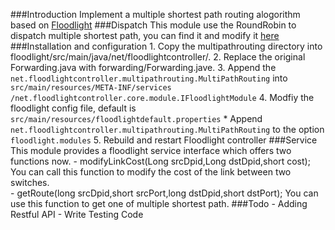 ###Introduction
    Implement a multiple shortest path routing alogorithm based on [Floodlight](https://github.com/floodlight/floodlight)
###Dispatch
    This module use the RoundRobin to dispatch multiple shortest path, you can find it and modify it [here](https://github.com/hwchiu/MultipathRouting/blob/master/src/multipathrouting/types/MultiRoute.java#L18)
###Installation and configuration
    1. Copy the multipathrouting directory into floodlight/src/main/java/net/floodlightcontroller/.
    2. Replace the original Forwarding.java with forwarding/Forwarding.jave.
    3. Append the `net.floodlightcontroller.multipathrouting.MultiPathRouting` into `src/main/resources/META-INF/services /net.floodlightcontroller.core.module.IFloodlightModule`
    4. Modfiy the floodlight config file, default is `src/main/resources/floodlightdefault.properties`
        * Append `net.floodlightcontroller.multipathrouting.MultiPathRouting` to the option `floodlight.modules`
    5. Rebuild and restart Floodlight controller
###Service
    This module provides a floodlight service interface which offers two functions now.
    - modifyLinkCost(Long srcDpid,Long dstDpid,short cost);
        You can call this function to modify the cost of the link between two switches.    
    - getRoute(long srcDpid,short srcPort,long dstDpid,short dstPort);
        You can use this function to get one of multiple shortest path. 
###Todo
    - Adding Restful API
    - Write Testing Code
    
